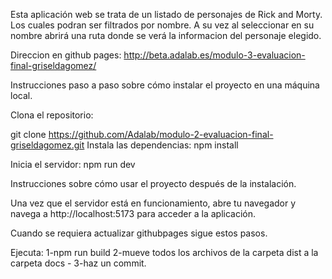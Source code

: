 Esta aplicación web se trata de un listado de personajes de Rick and Morty. Los cuales podran ser filtrados por nombre. A su vez al seleccionar en su nombre abrirá una ruta donde se verá la informacion del personaje elegido.

Direccion en github pages: http://beta.adalab.es/modulo-3-evaluacion-final-griseldagomez/

Instrucciones paso a paso sobre cómo instalar el proyecto en una máquina local.

Clona el repositorio:

git clone https://github.com/Adalab/modulo-2-evaluacion-final-griseldagomez.git
Instala las dependencias:
npm install

Inicia el servidor:
npm run dev

Instrucciones sobre cómo usar el proyecto después de la instalación.

Una vez que el servidor está en funcionamiento, abre tu navegador y navega a http://localhost:5173 para acceder a la aplicación.

Cuando se requiera actualizar githubpages sigue estos pasos.

Ejecuta:
1-npm run build 
2-mueve todos los archivos de la carpeta dist a la carpeta docs - 
3-haz un commit.